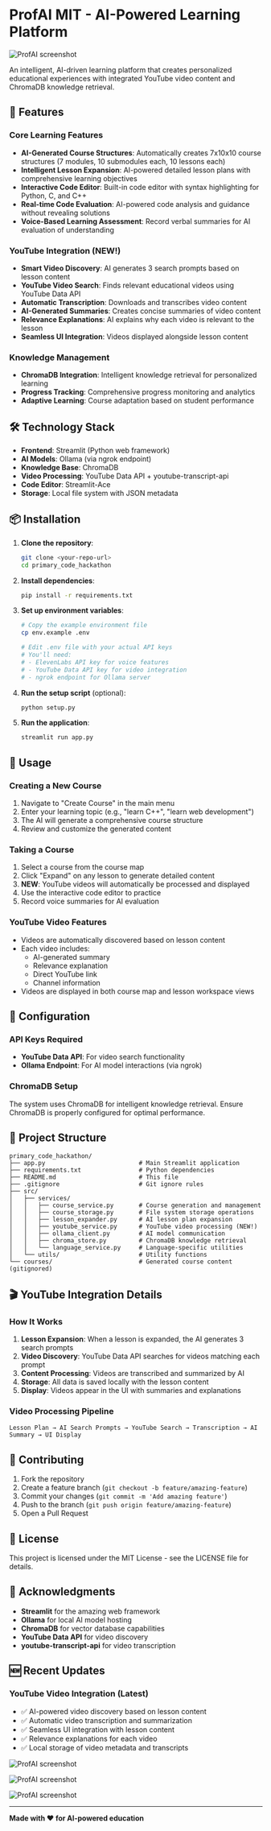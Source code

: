 # ProfAI MIT - AI-Powered Learning Platform

![ProfAI screenshot](resources_imgs/ProfAI_2.png)

An intelligent, AI-driven learning platform that creates personalized educational experiences with integrated YouTube video content and ChromaDB knowledge retrieval.

## 🚀 Features

### Core Learning Features
- **AI-Generated Course Structures**: Automatically creates 7x10x10 course structures (7 modules, 10 submodules each, 10 lessons each)
- **Intelligent Lesson Expansion**: AI-powered detailed lesson plans with comprehensive learning objectives
- **Interactive Code Editor**: Built-in code editor with syntax highlighting for Python, C, and C++
- **Real-time Code Evaluation**: AI-powered code analysis and guidance without revealing solutions
- **Voice-Based Learning Assessment**: Record verbal summaries for AI evaluation of understanding

### YouTube Integration (NEW!)
- **Smart Video Discovery**: AI generates 3 search prompts based on lesson content
- **YouTube Video Search**: Finds relevant educational videos using YouTube Data API
- **Automatic Transcription**: Downloads and transcribes video content
- **AI-Generated Summaries**: Creates concise summaries of video content
- **Relevance Explanations**: AI explains why each video is relevant to the lesson
- **Seamless UI Integration**: Videos displayed alongside lesson content

### Knowledge Management
- **ChromaDB Integration**: Intelligent knowledge retrieval for personalized learning
- **Progress Tracking**: Comprehensive progress monitoring and analytics
- **Adaptive Learning**: Course adaptation based on student performance

## 🛠️ Technology Stack

- **Frontend**: Streamlit (Python web framework)
- **AI Models**: Ollama (via ngrok endpoint)
- **Knowledge Base**: ChromaDB
- **Video Processing**: YouTube Data API + youtube-transcript-api
- **Code Editor**: Streamlit-Ace
- **Storage**: Local file system with JSON metadata

## 📦 Installation

1. **Clone the repository**:
   ```bash
   git clone <your-repo-url>
   cd primary_code_hackathon
   ```

2. **Install dependencies**:
   ```bash
   pip install -r requirements.txt
   ```

3. **Set up environment variables**:
   ```bash
   # Copy the example environment file
   cp env.example .env
   
   # Edit .env file with your actual API keys
   # You'll need:
   # - ElevenLabs API key for voice features
   # - YouTube Data API key for video integration
   # - ngrok endpoint for Ollama server
   ```

4. **Run the setup script** (optional):
   ```bash
   python setup.py
   ```

5. **Run the application**:
   ```bash
   streamlit run app.py
   ```

## 🎯 Usage

### Creating a New Course
1. Navigate to "Create Course" in the main menu
2. Enter your learning topic (e.g., "learn C++", "learn web development")
3. The AI will generate a comprehensive course structure
4. Review and customize the generated content

### Taking a Course
1. Select a course from the course map
2. Click "Expand" on any lesson to generate detailed content
3. **NEW**: YouTube videos will automatically be processed and displayed
4. Use the interactive code editor to practice
5. Record voice summaries for AI evaluation

### YouTube Video Features
- Videos are automatically discovered based on lesson content
- Each video includes:
  - AI-generated summary
  - Relevance explanation
  - Direct YouTube link
  - Channel information
- Videos are displayed in both course map and lesson workspace views

## 🔧 Configuration

### API Keys Required
- **YouTube Data API**: For video search functionality
- **Ollama Endpoint**: For AI model interactions (via ngrok)

### ChromaDB Setup
The system uses ChromaDB for intelligent knowledge retrieval. Ensure ChromaDB is properly configured for optimal performance.

## 📁 Project Structure

```
primary_code_hackathon/
├── app.py                          # Main Streamlit application
├── requirements.txt                # Python dependencies
├── README.md                       # This file
├── .gitignore                      # Git ignore rules
├── src/
│   ├── services/
│   │   ├── course_service.py       # Course generation and management
│   │   ├── course_storage.py       # File system storage operations
│   │   ├── lesson_expander.py      # AI lesson plan expansion
│   │   ├── youtube_service.py      # YouTube video processing (NEW!)
│   │   ├── ollama_client.py        # AI model communication
│   │   ├── chroma_store.py         # ChromaDB knowledge retrieval
│   │   └── language_service.py     # Language-specific utilities
│   └── utils/                      # Utility functions
└── courses/                        # Generated course content (gitignored)
```

## 🎬 YouTube Integration Details

### How It Works
1. **Lesson Expansion**: When a lesson is expanded, the AI generates 3 search prompts
2. **Video Discovery**: YouTube Data API searches for videos matching each prompt
3. **Content Processing**: Videos are transcribed and summarized by AI
4. **Storage**: All data is saved locally with the lesson content
5. **Display**: Videos appear in the UI with summaries and explanations

### Video Processing Pipeline
```
Lesson Plan → AI Search Prompts → YouTube Search → Transcription → AI Summary → UI Display
```

## 🤝 Contributing

1. Fork the repository
2. Create a feature branch (`git checkout -b feature/amazing-feature`)
3. Commit your changes (`git commit -m 'Add amazing feature'`)
4. Push to the branch (`git push origin feature/amazing-feature`)
5. Open a Pull Request

## 📝 License

This project is licensed under the MIT License - see the LICENSE file for details.

## 🙏 Acknowledgments

- **Streamlit** for the amazing web framework
- **Ollama** for local AI model hosting
- **ChromaDB** for vector database capabilities
- **YouTube Data API** for video discovery
- **youtube-transcript-api** for video transcription

## 🆕 Recent Updates

### YouTube Video Integration (Latest)
- ✅ AI-powered video discovery based on lesson content
- ✅ Automatic video transcription and summarization
- ✅ Seamless UI integration with lesson content
- ✅ Relevance explanations for each video
- ✅ Local storage of video metadata and transcripts
  

![ProfAI screenshot](resources_imgs/ProfAI_3.png)


![ProfAI screenshot](resources_imgs/ProfAI_1.png)


![ProfAI screenshot](resources_imgs/ProfAI_4.png)



---

**Made with ❤️ for AI-powered education**


